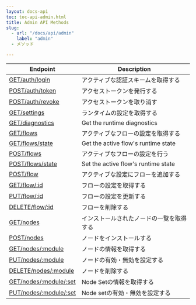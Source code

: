 ```yaml
---
layout: docs-api
toc: toc-api-admin.html
title: Admin API Methods
slug:
  - url: "/docs/api/admin"
    label: "admin"
  - メソッド

---
```


 Endpoint                                                   | Description
------------------------------------------------------------|-------------------------
[<span class="method">GET</span>/auth/login](get/auth/login)               | アクティブな認証スキームを取得する
[<span class="method">POST</span>/auth/token](post/auth/token)             | アクセストークンを発行する
[<span class="method">POST</span>/auth/revoke](post/auth/revoke)           | アクセストークンを取り消す
[<span class="method">GET</span>/settings](get/settings)                   | ランタイムの設定を取得する
[<span class="method">GET</span>/diagnostics](get/diagnostics)             | Get the runtime diagnostics
[<span class="method">GET</span>/flows](get/flows)                         | アクティブなフローの設定を取得する
[<span class="method">GET</span>/flows/state](get/flows/state)             | Get the active flow's runtime state
[<span class="method">POST</span>/flows](post/flows)                       | アクティブなフローの設定を行う
[<span class="method">POST</span>/flows/state](post/flows/state)           | Set the active flow's runtime state
[<span class="method">POST</span>/flow](post/flow)                         | アクティブな設定にフローを追加する
[<span class="method">GET</span>/flow/:id](get/flow)                       | フローの設定を取得する
[<span class="method">PUT</span>/flow/:id](put/flow)                       | フローの設定を更新する
[<span class="method">DELETE</span>/flow/:id](delete/flow)                 | フローを削除する
[<span class="method">GET</span>/nodes](get/nodes)                         | インストールされたノードの一覧を取得する
[<span class="method">POST</span>/nodes](post/nodes)                       | ノードをインストールする
[<span class="method">GET</span>/nodes/:module](get/nodes/module)          | ノードの情報を取得する
[<span class="method">PUT</span>/nodes/:module](put/nodes/module)          | ノードの有効・無効を設定する
[<span class="method">DELETE</span>/nodes/:module](delete/nodes/module)    | ノードを削除する
[<span class="method">GET</span>/nodes/:module/:set](get/nodes/module/set) | Node Setの情報を取得する
[<span class="method">PUT</span>/nodes/:module/:set](put/nodes/module/set) | Node setの有効・無効を設定する
